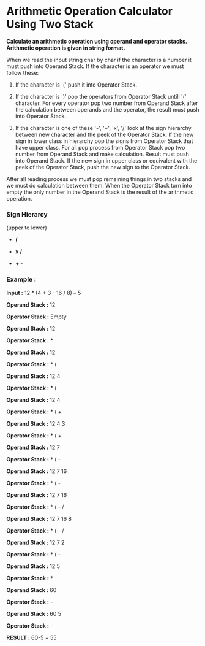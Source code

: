 # Arithmetic Operation Calculator Using Two Stack

**Calculate an arithmetic operation using operand and operator stacks. Arithmetic operation is given in string format.**

When we read the input string char by char if the character is a number it must push into Operand Stack. If the character is an operator we must follow these:

1. If the character is '(' push it into Operator Stack.

2. If the character is ')' pop the operators from Operator Stack untill '(' character. For every operator pop two number from Operand Stack after the calculation between operands and the operator, the result must push into Operator Stack.

3. If the character is one of these '-', '+', 'x', '/' look at the sign hierarchy between new character and the peek of the Operator Stack. If the new sign in lower class in hierarchy pop the signs from Operator Stack that have upper class. For all pop process from Operator Stack pop two number from Operand Stack and make calculation. Result must push into Operand Stack. If the new sign in upper class or equivalent with the peek of the Operator Stack, push the new sign to the Operator Stack. 

After all reading process we must pop remaining things in two stacks and we must do calculation between them. When the Operator Stack turn into empty the only number in the Operand Stack is the result of the arithmetic operation.

### Sign Hierarcy
(upper to lower)

- **(**

- **x /**

- **+ -**

### Example :

**Input :** 12 * (4 + 3 - 16 / 8) – 5

**Operand Stack :** 12

**Operator Stack :** Empty

**Operand Stack :** 12

**Operator Stack :** *

**Operand Stack :** 12

**Operator Stack :** * (

**Operand Stack :** 12 4

**Operator Stack :** * (

**Operand Stack :** 12 4

**Operator Stack :** * ( +

**Operand Stack :** 12 4 3

**Operator Stack :** * ( +

**Operand Stack :** 12 7

**Operator Stack :** * ( -

**Operand Stack :** 12 7 16

**Operator Stack :** * ( -

**Operand Stack :** 12 7 16

**Operator Stack :** * ( - /

**Operand Stack :** 12 7 16 8

**Operator Stack :** * ( - /

**Operand Stack :** 12 7 2

**Operator Stack :** * ( -

**Operand Stack :** 12 5

**Operator Stack :** *

**Operand Stack :** 60

**Operator Stack :** -

**Operand Stack :** 60 5

**Operator Stack :** -

**RESULT :** 60-5 = 55
